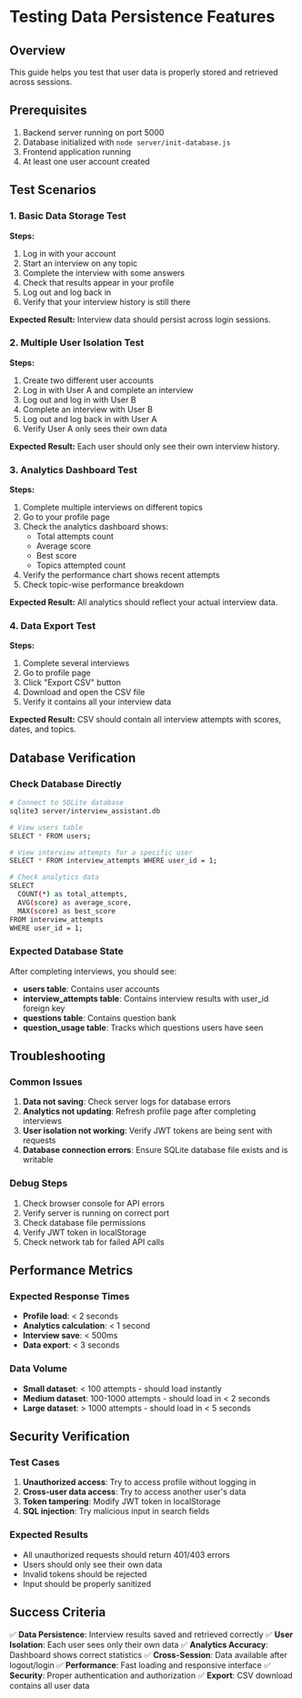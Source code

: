 # Testing Data Persistence Features

## Overview
This guide helps you test that user data is properly stored and retrieved across sessions.

## Prerequisites
1. Backend server running on port 5000
2. Database initialized with `node server/init-database.js`
3. Frontend application running
4. At least one user account created

## Test Scenarios

### 1. Basic Data Storage Test

**Steps:**
1. Log in with your account
2. Start an interview on any topic
3. Complete the interview with some answers
4. Check that results appear in your profile
5. Log out and log back in
6. Verify that your interview history is still there

**Expected Result:** Interview data should persist across login sessions.

### 2. Multiple User Isolation Test

**Steps:**
1. Create two different user accounts
2. Log in with User A and complete an interview
3. Log out and log in with User B
4. Complete an interview with User B
5. Log out and log back in with User A
6. Verify User A only sees their own data

**Expected Result:** Each user should only see their own interview history.

### 3. Analytics Dashboard Test

**Steps:**
1. Complete multiple interviews on different topics
2. Go to your profile page
3. Check the analytics dashboard shows:
   - Total attempts count
   - Average score
   - Best score
   - Topics attempted count
4. Verify the performance chart shows recent attempts
5. Check topic-wise performance breakdown

**Expected Result:** All analytics should reflect your actual interview data.

### 4. Data Export Test

**Steps:**
1. Complete several interviews
2. Go to profile page
3. Click "Export CSV" button
4. Download and open the CSV file
5. Verify it contains all your interview data

**Expected Result:** CSV should contain all interview attempts with scores, dates, and topics.

## Database Verification

### Check Database Directly

```bash
# Connect to SQLite database
sqlite3 server/interview_assistant.db

# View users table
SELECT * FROM users;

# View interview attempts for a specific user
SELECT * FROM interview_attempts WHERE user_id = 1;

# Check analytics data
SELECT 
  COUNT(*) as total_attempts,
  AVG(score) as average_score,
  MAX(score) as best_score
FROM interview_attempts 
WHERE user_id = 1;
```

### Expected Database State

After completing interviews, you should see:
- **users table**: Contains user accounts
- **interview_attempts table**: Contains interview results with user_id foreign key
- **questions table**: Contains question bank
- **question_usage table**: Tracks which questions users have seen

## Troubleshooting

### Common Issues

1. **Data not saving**: Check server logs for database errors
2. **Analytics not updating**: Refresh profile page after completing interviews
3. **User isolation not working**: Verify JWT tokens are being sent with requests
4. **Database connection errors**: Ensure SQLite database file exists and is writable

### Debug Steps

1. Check browser console for API errors
2. Verify server is running on correct port
3. Check database file permissions
4. Verify JWT token in localStorage
5. Check network tab for failed API calls

## Performance Metrics

### Expected Response Times

- **Profile load**: < 2 seconds
- **Analytics calculation**: < 1 second
- **Interview save**: < 500ms
- **Data export**: < 3 seconds

### Data Volume

- **Small dataset**: < 100 attempts - should load instantly
- **Medium dataset**: 100-1000 attempts - should load in < 2 seconds
- **Large dataset**: > 1000 attempts - should load in < 5 seconds

## Security Verification

### Test Cases

1. **Unauthorized access**: Try to access profile without logging in
2. **Cross-user data access**: Try to access another user's data
3. **Token tampering**: Modify JWT token in localStorage
4. **SQL injection**: Try malicious input in search fields

### Expected Results

- All unauthorized requests should return 401/403 errors
- Users should only see their own data
- Invalid tokens should be rejected
- Input should be properly sanitized

## Success Criteria

✅ **Data Persistence**: Interview results saved and retrieved correctly
✅ **User Isolation**: Each user sees only their own data
✅ **Analytics Accuracy**: Dashboard shows correct statistics
✅ **Cross-Session**: Data available after logout/login
✅ **Performance**: Fast loading and responsive interface
✅ **Security**: Proper authentication and authorization
✅ **Export**: CSV download contains all user data
